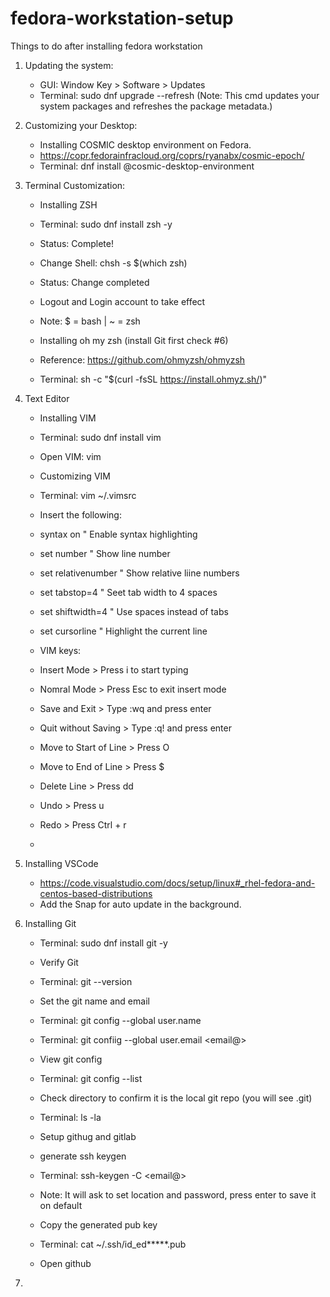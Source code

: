# fedora-workstation-setup
Things to do after installing fedora workstation

1. Updating the system:
    - GUI: Window Key > Software > Updates
    - Terminal: sudo dnf upgrade --refresh (Note: This cmd updates your system packages and refreshes the package metadata.)
  
2. Customizing your Desktop:
    - Installing COSMIC desktop environment on Fedora.
    - https://copr.fedorainfracloud.org/coprs/ryanabx/cosmic-epoch/
    - Terminal: dnf install @cosmic-desktop-environment

3. Terminal Customization:
    - Installing ZSH
    - Terminal: sudo dnf install zsh -y
    - Status: Complete!
    - Change Shell: chsh -s $(which zsh)
    - Status: Change completed
    - Logout and Login account to take effect
    - Note: $ = bash | ~ = zsh
  
    - Installing oh my zsh (install Git first check #6)
    - Reference: https://github.com/ohmyzsh/ohmyzsh
    - Terminal: sh -c "$(curl -fsSL https://install.ohmyz.sh/)"
  
      
4. Text Editor
    - Installing VIM
    - Terminal: sudo dnf install vim
    - Open VIM: vim
  
    - Customizing VIM
    - Terminal: vim ~/.vimsrc
    - Insert the following:
    - syntax on               " Enable syntax highlighting
    - set number              " Show line number
    - set relativenumber      " Show relative liine numbers
    - set tabstop=4           " Seet tab width to 4 spaces
    - set shiftwidth=4        " Use spaces instead of tabs
    - set cursorline          " Highlight the current line
  
    - VIM keys:
    - Insert Mode > Press i to start typing
    - Nomral Mode > Press Esc to exit insert mode
    - Save and Exit > Type :wq and press enter
    - Quit without Saving > Type :q! and press enter
    - Move to Start of Line > Press O
    - Move to End of Line > Press $
    - Delete Line > Press dd
    - Undo > Press u
    - Redo > Press Ctrl + r
  
    - 
  
5. Installing VSCode
    - https://code.visualstudio.com/docs/setup/linux#_rhel-fedora-and-centos-based-distributions
    - Add the Snap for auto update in the background.
  
6. Installing Git
    - Terminal: sudo dnf install git -y
    - Verify Git
    - Terminal: git --version
    - Set the git name and email
    - Terminal: git config --global user.name <name>
    - Terminal: git confiig --global user.email <email@>
    - View git config
    - Terminal: git config --list
    - Check directory to confirm it is the local git repo (you will see .git)
    - Terminal: ls -la
  
    - Setup githug and gitlab
    - generate ssh keygen
    - Terminal: ssh-keygen -C <email@>
    - Note: It will ask to set location and password, press enter to save it on default
    - Copy the generated pub key
    - Terminal: cat ~/.ssh/id_ed*****.pub
    - Open github 

7. 
